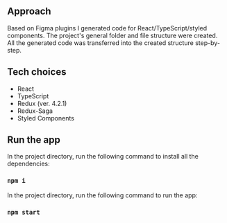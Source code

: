 ## Approach

Based on Figma plugins I generated code for React/TypeScript/styled components. The project's general folder and file structure were created. All the generated code was transferred into the created structure step-by-step.

## Tech choices

- React
- TypeScript
- Redux (ver. 4.2.1)
- Redux-Saga
- Styled Components

## Run the app

In the project directory, run the following command to install all the dependencies:

### `npm i`

In the project directory, run the following command to run the app:

### `npm start`
